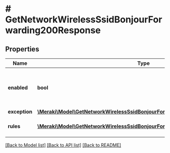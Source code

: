# # GetNetworkWirelessSsidBonjourForwarding200Response

## Properties

Name | Type | Description | Notes
------------ | ------------- | ------------- | -------------
**enabled** | **bool** | If true, Bonjour forwarding is enabled on the SSID. | [optional]
**exception** | [**\Meraki\Model\GetNetworkWirelessSsidBonjourForwarding200ResponseException**](GetNetworkWirelessSsidBonjourForwarding200ResponseException.md) |  | [optional]
**rules** | [**\Meraki\Model\GetNetworkWirelessSsidBonjourForwarding200ResponseRulesInner[]**](GetNetworkWirelessSsidBonjourForwarding200ResponseRulesInner.md) | Bonjour forwarding rules | [optional]

[[Back to Model list]](../../README.md#models) [[Back to API list]](../../README.md#endpoints) [[Back to README]](../../README.md)
